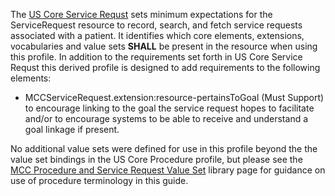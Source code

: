 The [US Core Service Requst](http://hl7.org/fhir/us/core/STU6.1/StructureDefinition-us-core-servicerequest.html) sets minimum expectations for the ServiceRequest resource to record, search, and fetch service requests associated with a patient. It identifies which core elements, extensions, vocabularies and value sets **SHALL** be present in the resource when using this profile. In addition to the requirements set forth in US Core Service Requst this derived profile is designed to add requirements to the following elements:
* MCCServiceRequest.extension:resource-pertainsToGoal (Must Support) to encourage linking to the goal the service request hopes to facilitate and/or to encourage systems to be able to receive and understand a goal linkage if present.

No additional value sets were defined for use in this profile beyond the the value set bindings in the US Core Procedure profile, but please see the [MCC Procedure and Service Request Value Set](mcc_procedure_and_service_request_value_sets.html) library page for guidance on use of procedure terminology in this guide.

